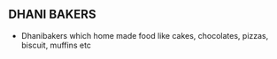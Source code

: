 ## DHANI BAKERS 

- Dhanibakers which home made food like cakes, chocolates, pizzas, biscuit, muffins etc
